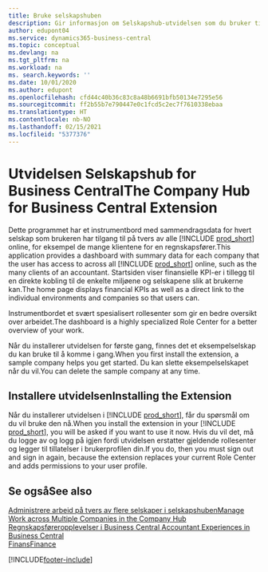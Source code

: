 ```yaml
---
title: Bruke selskapshuben
description: Gir informasjon om Selskapshub-utvidelsen som du bruker til å håndtere arbeidet i flere selskaper i Business Central.
author: edupont04
ms.service: dynamics365-business-central
ms.topic: conceptual
ms.devlang: na
ms.tgt_pltfrm: na
ms.workload: na
ms. search.keywords: ''
ms.date: 10/01/2020
ms.author: edupont
ms.openlocfilehash: cfd44c40b36c83c8a48b6691bfb50134e7295e56
ms.sourcegitcommit: ff2b55b7e790447e0c1fcd5c2ec7f7610338ebaa
ms.translationtype: HT
ms.contentlocale: nb-NO
ms.lasthandoff: 02/15/2021
ms.locfileid: "5377376"
---
```

# <a name="the-company-hub-for-business-central-extension"></a><span data-ttu-id="b5b98-103">Utvidelsen Selskapshub for Business Central</span><span class="sxs-lookup"><span data-stu-id="b5b98-103">The Company Hub for Business Central Extension</span></span>

<span data-ttu-id="b5b98-104">Dette programmet har et instrumentbord med sammendragsdata for hvert selskap som brukeren har tilgang til på tvers av alle [!INCLUDE [prod_short](includes/prod_short.md)] online, for eksempel de mange klientene for en regnskapsfører.</span><span class="sxs-lookup"><span data-stu-id="b5b98-104">This application provides a dashboard with summary data for each company that the user has access to across all [!INCLUDE [prod_short](includes/prod_short.md)] online, such as the many clients of an accountant.</span></span> <span data-ttu-id="b5b98-105">Startsiden viser finansielle KPI-er i tillegg til en direkte kobling til de enkelte miljøene og selskapene slik at brukerne kan.</span><span class="sxs-lookup"><span data-stu-id="b5b98-105">The home page displays financial KPIs as well as a direct link to the individual environments and companies so that users can.</span></span>

<span data-ttu-id="b5b98-106">Instrumentbordet et svært spesialisert rollesenter som gir en bedre oversikt over arbeidet.</span><span class="sxs-lookup"><span data-stu-id="b5b98-106">The dashboard is a highly specialized Role Center for a better overview of your work.</span></span>

<span data-ttu-id="b5b98-107">Når du installerer utvidelsen for første gang, finnes det et eksempelselskap du kan bruke til å komme i gang.</span><span class="sxs-lookup"><span data-stu-id="b5b98-107">When you first install the extension, a sample company helps you get started.</span></span> <span data-ttu-id="b5b98-108">Du kan slette eksempelselskapet når du vil.</span><span class="sxs-lookup"><span data-stu-id="b5b98-108">You can delete the sample company at any time.</span></span>

## <a name="installing-the-extension"></a><span data-ttu-id="b5b98-109">Installere utvidelsen</span><span class="sxs-lookup"><span data-stu-id="b5b98-109">Installing the Extension</span></span>

<span data-ttu-id="b5b98-110">Når du installerer utvidelsen i [!INCLUDE [prod_short](includes/prod_short.md)], får du spørsmål om du vil bruke den nå.</span><span class="sxs-lookup"><span data-stu-id="b5b98-110">When you install the extension in your [!INCLUDE [prod_short](includes/prod_short.md)], you will be asked if you want to use it now.</span></span> <span data-ttu-id="b5b98-111">Hvis du vil det, må du logge av og logg på igjen fordi utvidelsen erstatter gjeldende rollesenter og legger til tillatelser i brukerprofilen din.</span><span class="sxs-lookup"><span data-stu-id="b5b98-111">If you do, then you must sign out and sign in again, because the extension replaces your current Role Center and adds permissions to your user profile.</span></span>

## <a name="see-also"></a><span data-ttu-id="b5b98-112">Se også</span><span class="sxs-lookup"><span data-stu-id="b5b98-112">See also</span></span>

[<span data-ttu-id="b5b98-113">Administrere arbeid på tvers av flere selskaper i selskapshuben</span><span class="sxs-lookup"><span data-stu-id="b5b98-113">Manage Work across Multiple Companies in the Company Hub</span></span>](company-hub.md)  
[<span data-ttu-id="b5b98-114">Regnskapsføreropplevelser i Business Central </span><span class="sxs-lookup"><span data-stu-id="b5b98-114">Accountant Experiences in Business Central </span></span>](finance-accounting.md)  
[<span data-ttu-id="b5b98-115">Finans</span><span class="sxs-lookup"><span data-stu-id="b5b98-115">Finance</span></span>](finance.md)  


[!INCLUDE[footer-include](includes/footer-banner.md)]